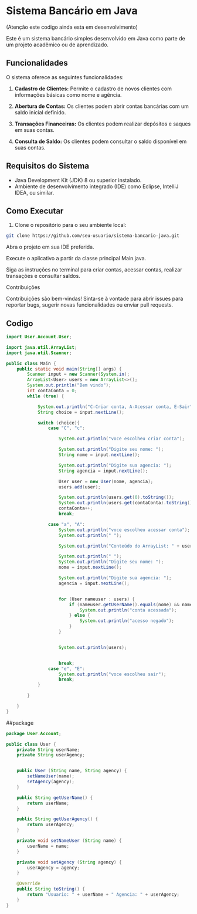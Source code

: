 # Sistema Bancário em Java

(Atenção este codigo ainda esta em desenvolvimento)

Este é um sistema bancário simples desenvolvido em Java como parte de um projeto acadêmico ou de aprendizado.

## Funcionalidades

O sistema oferece as seguintes funcionalidades:

1. **Cadastro de Clientes:** Permite o cadastro de novos clientes com informações básicas como nome e agência.
   
2. **Abertura de Contas:** Os clientes podem abrir contas bancárias com um saldo inicial definido.

3. **Transações Financeiras:** Os clientes podem realizar depósitos e saques em suas contas.

4. **Consulta de Saldo:** Os clientes podem consultar o saldo disponível em suas contas.

## Requisitos do Sistema

- Java Development Kit (JDK) 8 ou superior instalado.
- Ambiente de desenvolvimento integrado (IDE) como Eclipse, IntelliJ IDEA, ou similar.

## Como Executar

1. Clone o repositório para o seu ambiente local:

```bash
git clone https://github.com/seu-usuario/sistema-bancario-java.git
```

Abra o projeto em sua IDE preferida.

Execute o aplicativo a partir da classe principal Main.java.

Siga as instruções no terminal para criar contas, acessar contas, realizar transações e consultar saldos.

Contribuições

Contribuições são bem-vindas! Sinta-se à vontade para abrir issues para reportar bugs, sugerir novas funcionalidades ou enviar pull requests.

## Codigo

```java
import User.Account.User;

import java.util.ArrayList;
import java.util.Scanner;

public class Main {
    public static void main(String[] args) {
        Scanner input = new Scanner(System.in);
        ArrayList<User> users = new ArrayList<>();
        System.out.println("Bem vindo");
        int contaConta = 0;
        while (true) {

            System.out.println("C-Criar conta, A-Acessar conta, E-Sair");
            String choice = input.nextLine();

            switch (choice){
                case "C", "c":

                    System.out.println("voce escolheu criar conta");

                    System.out.println("Digite seu nome: ");
                    String nome = input.nextLine();

                    System.out.println("Digite sua agencia: ");
                    String agencia = input.nextLine();

                    User user = new User(nome, agencia);
                    users.add(user);

                    System.out.println(users.get(0).toString());
                    System.out.println(users.get(contaConta).toString());
                    contaConta++;
                    break;

                case "a", "A":
                    System.out.println("voce escolheu acessar conta");
                    System.out.println(" ");

                    System.out.println("Conteúdo do ArrayList: " + users);

                    System.out.println(" ");
                    System.out.println("Digite seu nome: ");
                    nome = input.nextLine();

                    System.out.println("Digite sua agencia: ");
                    agencia = input.nextLine();


                    for (User nameuser : users) {
                        if (nameuser.getUserName().equals(nome) && nameuser.getUserAgency().equals(agencia)) {
                            System.out.println("conta acessada");
                        } else {
                            System.out.println("acesso negado");
                        }
                    }


                    System.out.println(users);


                    break;
                case "e", "E":
                    System.out.println("voce escolheu sair");
                    break;
            }

        }

    }
}
```

##package

```java
package User.Account;

public class User {
    private String userName;
    private String userAgency;


    public User (String name, String agency) {
        setNameUser(name);
        setAgency(agency);
    }

    public String getUserName() {
        return userName;
    }

    public String getUserAgency() {
        return userAgency;
    }

    private void setNameUser (String name) {
        userName = name;
    }

    private void setAgency (String agency) {
        userAgency = agency;
    }

    @Override
    public String toString() {
        return "Usuario: " + userName + " Agencia: " + userAgency;
    }
}
